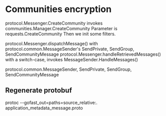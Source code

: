 # Communities encryption
protocol.Messenger.CreateCommunity invokes communities.Manager.CreateCommunity
Parameter is requests.CreateCommunity
Then we init some filters.

protocol.Messenger.dispatchMessage() with protocol.common.MessageSender's SendPrivate, SendGroup, SendCommunityMessage
protocol.Messenger.handleRetrievedMessages() with a switch-case, invokes MessageSender.HandleMessages()

protocol.common.MessageSender, SendPrivate, SendGroup, SendCommunityMessage


## Regenerate protobuf
protoc --gofast_out=paths=source_relative:. application_metadata_message.proto



